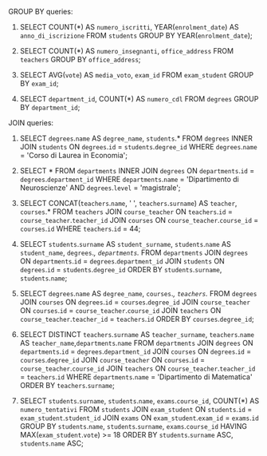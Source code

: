 GROUP BY queries:

1.
    SELECT COUNT(*) AS `numero_iscritti`, YEAR(`enrolment_date`) AS `anno_di_iscrizione`
    FROM `students`
    GROUP BY YEAR(`enrolment_date`);

2.
    SELECT COUNT(*) AS `numero_insegnanti`, `office_address`
    FROM `teachers`
    GROUP BY `office_address`;

3.
    SELECT AVG(`vote`) AS `media_voto`, `exam_id`
    FROM `exam_student`
    GROUP BY `exam_id`;

4.
    SELECT `department_id`, COUNT(*) AS `numero_cdl`
    FROM `degrees`
    GROUP BY `department_id`;

JOIN queries:

1.
    SELECT `degrees`.`name` AS `degree_name`, `students`.*
    FROM `degrees`
    INNER JOIN `students`
    ON `degrees`.`id` = `students`.`degree_id`
    WHERE `degrees`.`name` = 'Corso di Laurea in Economia';

2.
    SELECT *
    FROM `departments`
    INNER JOIN `degrees`
    ON `departments`.`id` = `degrees`.`department_id`
    WHERE `departments`.`name` = 'Dipartimento di Neuroscienze'
    AND `degrees`.`level` = 'magistrale';

3. 
    SELECT CONCAT(`teachers`.`name`, ' ', `teachers`.`surname`) AS `teacher`, `courses`.*
    FROM `teachers`
    JOIN `course_teacher`
    ON `teachers`.`id` = `course_teacher`.`teacher_id`
    JOIN `courses`
    ON `course_teacher`.`course_id` = `courses`.`id`
    WHERE `teachers`.`id` = 44;

4.
    SELECT `students`.`surname` AS `student_surname`, `students`.`name` AS `student_name`, `degrees`.*, `departments`.*
    FROM `departments`
    JOIN `degrees`
    ON `departments`.`id` = `degrees`.`department_id`
    JOIN `students`
    ON `degrees`.`id` = `students`.`degree_id`
    ORDER BY `students`.`surname`, `students`.`name`;

5.
    SELECT `degrees`.`name` AS `degree_name`, `courses`.*, `teachers`.*
    FROM `degrees`
    JOIN `courses`
    ON `degrees`.`id` = `courses`.`degree_id`
    JOIN `course_teacher`
    ON `courses`.`id` = `course_teacher`.`course_id`
    JOIN `teachers`
    ON `course_teacher`.`teacher_id` = `teachers`.`id`
    ORDER BY `courses`.`degree_id`;

6.
    SELECT DISTINCT `teachers`.`surname` AS `teacher_surname`, `teachers`.`name` AS `teacher_name`,`departments`.`name`
    FROM `departments`
    JOIN `degrees`
    ON `departments`.`id` = `degrees`.`department_id`
    JOIN `courses`
    ON `degrees`.`id` = `courses`.`degree_id`
    JOIN `course_teacher`
    ON `courses`.`id` = `course_teacher`.`course_id`
    JOIN `teachers`
    ON `course_teacher`.`teacher_id` = `teachers`.`id`
    WHERE `departments`.`name` = 'Dipartimento di Matematica'
    ORDER BY `teachers`.`surname`;

7.
    SELECT `students`.`surname`, `students`.`name`, `exams`.`course_id`, COUNT(*) AS `numero_tentativi`
    FROM `students`
    JOIN `exam_student`
    ON `students`.`id` = `exam_student`.`student_id`
    JOIN `exams`
    ON `exam_student`.`exam_id` = `exams`.`id`
    GROUP BY `students`.`name`, `students`.`surname`, `exams`.`course_id`
    HAVING MAX(`exam_student`.`vote`) >= 18
    ORDER BY `students`.`surname` ASC, `students`.`name` ASC;